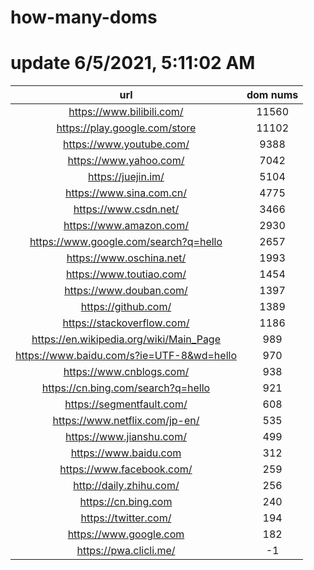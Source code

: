 # how-many-doms

# update 6/5/2021, 5:11:02 AM

url | dom nums
:-: | :-:
https://www.bilibili.com/ | 11560
https://play.google.com/store | 11102
https://www.youtube.com/ | 9388
https://www.yahoo.com/ | 7042
https://juejin.im/ | 5104
https://www.sina.com.cn/ | 4775
https://www.csdn.net/ | 3466
https://www.amazon.com/ | 2930
https://www.google.com/search?q=hello | 2657
https://www.oschina.net/ | 1993
https://www.toutiao.com/ | 1454
https://www.douban.com/ | 1397
https://github.com/ | 1389
https://stackoverflow.com/ | 1186
https://en.wikipedia.org/wiki/Main_Page | 989
https://www.baidu.com/s?ie=UTF-8&wd=hello | 970
https://www.cnblogs.com/ | 938
https://cn.bing.com/search?q=hello | 921
https://segmentfault.com/ | 608
https://www.netflix.com/jp-en/ | 535
https://www.jianshu.com/ | 499
https://www.baidu.com | 312
https://www.facebook.com/ | 259
http://daily.zhihu.com/ | 256
https://cn.bing.com | 240
https://twitter.com/ | 194
https://www.google.com | 182
https://pwa.clicli.me/ | -1
